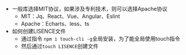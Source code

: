 - 一般库选择MIT协议，如果涉及专利技术，则可以选择Apache协议
    - MIT：Jq、React、Vue、Angular、Eslint
    - Apache：Echarts、less、ts
- 如何创建LISENCE文件
    - 通过指令 `npm i touch-cli -g`全局安装，为了能全局使用touch指令
    - 然后通过`touch LISENCE`创建文件